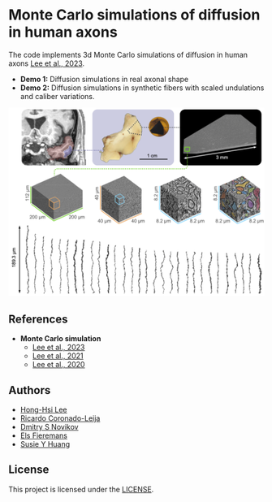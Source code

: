 # Monte Carlo simulations of diffusion in human axons

The code implements 3d Monte Carlo simulations of diffusion in human axons [Lee et al., 2023](https://doi.org/10.1101/2023.04.19.537494).

* **Demo 1:** Diffusion simulations in real axonal shape
* **Demo 2:** Diffusion simulations in synthetic fibers with scaled undulations and caliber variations.

![Axonal shapes from a human brain EM sample](./EM_sample.png)

## References
* **Monte Carlo simulation**
  - [Lee et al., 2023](https://doi.org/10.1101/2023.04.19.537494)
  - [Lee et al., 2021](https://doi.org/10.1016/j.jneumeth.2020.109018)
  - [Lee et al., 2020](https://doi.org/10.1016/j.neuroimage.2020.117228)

## Authors
* [Hong-Hsi Lee](https://www.nmr.mgh.harvard.edu/user/5062244)
* [Ricardo Coronado-Leija](https://www.diffusion-mri.com/who-we-are/)
* [Dmitry S Novikov](https://www.diffusion-mri.com/who-we-are/dmitry-novikov/)
* [Els Fieremans](https://www.diffusion-mri.com/who-we-are/els-fieremans/)
* [Susie Y Huang](https://www.nmr.mgh.harvard.edu/user/7054)

## License
This project is licensed under the [LICENSE](https://github.com/leehhtw/monte-carlo-3D-human-axon/blob/main/LICENSE).
